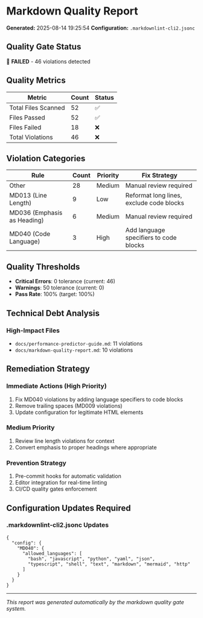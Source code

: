 # Markdown Quality Report

**Generated:** 2025-08-14 19:25:54
**Configuration:** `.markdownlint-cli2.jsonc`

## Quality Gate Status

🔴 **FAILED** - 46 violations detected

## Quality Metrics

| Metric | Count | Status |
|--------|-------|--------|
| Total Files Scanned | 52 | ✅ |
| Files Passed | 52 | ✅ |
| Files Failed | 18 | ❌ |
| Total Violations | 46 | ❌ |

## Violation Categories

| Rule | Count | Priority | Fix Strategy |
|------|-------|----------|--------------|
| Other | 28 | Medium | Manual review required |
| MD013 (Line Length) | 9 | Low | Reformat long lines, exclude code blocks |
| MD036 (Emphasis as Heading) | 6 | Medium | Manual review required |
| MD040 (Code Language) | 3 | High | Add language specifiers to code blocks |

## Quality Thresholds

- **Critical Errors**: 0 tolerance (current: 46)
- **Warnings**: 50 tolerance (current: 0)
- **Pass Rate**: 100% (target: 100%)

## Technical Debt Analysis

### High-Impact Files

- `docs/performance-predictor-guide.md`: 11 violations
- `docs/markdown-quality-report.md`: 10 violations

## Remediation Strategy

### Immediate Actions (High Priority)

1. Fix MD040 violations by adding language specifiers to code blocks
2. Remove trailing spaces (MD009 violations)
3. Update configuration for legitimate HTML elements

### Medium Priority

1. Review line length violations for context
2. Convert emphasis to proper headings where appropriate

### Prevention Strategy

1. Pre-commit hooks for automatic validation
2. Editor integration for real-time linting
3. CI/CD quality gates enforcement

## Configuration Updates Required

### .markdownlint-cli2.jsonc Updates

```jsonc
{
  "config": {
    "MD040": { 
      "allowed_languages": [
        "bash", "javascript", "python", "yaml", "json", 
        "typescript", "shell", "text", "markdown", "mermaid", "http"
      ]
    }
  }
}
```

---
*This report was generated automatically by the markdown quality gate system.*
